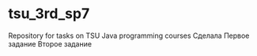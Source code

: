 tsu_3rd_sp7
===========

Repository for tasks on TSU Java programming courses
Сделала
Первое задание
Второе задание
